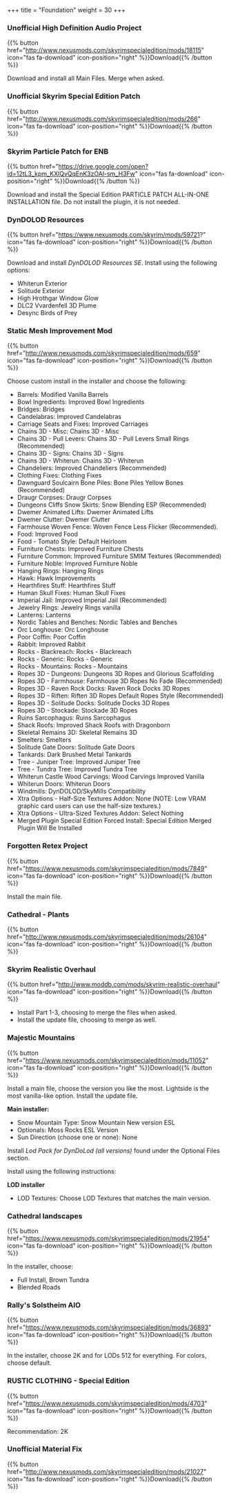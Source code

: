 +++
title = "Foundation"
weight = 30
+++

### Unofficial High Definition Audio Project
{{% button href="http://www.nexusmods.com/skyrimspecialedition/mods/18115" icon="fas fa-download" icon-position="right" %}}Download{{% /button %}}

Download and install all Main Files. Merge when asked. 

### Unofficial Skyrim Special Edition Patch
{{% button href="http://www.nexusmods.com/skyrimspecialedition/mods/266" icon="fas fa-download" icon-position="right" %}}Download{{% /button %}}

### Skyrim Particle Patch for ENB
{{% button href="https://drive.google.com/open?id=12tL3_kpm_KXlQvQqEnK3zOAl-sm_H3Fw" icon="fas fa-download" icon-position="right" %}}Download{{% /button %}}

Download and install the Special Edition PARTICLE PATCH ALL-IN-ONE INSTALLATION file. Do not install the plugin, it is not needed.

### DynDOLOD Resources
{{% button href="https://www.nexusmods.com/skyrim/mods/59721?" icon="fas fa-download" icon-position="right" %}}Download{{% /button %}}

Download and install *DynDOLOD Resources SE*. Install using the following options:

* Whiterun Exterior
* Solitude Exterior
* High Hrothgar Window Glow
* DLC2 Vvardenfell 3D Plume
* Desync Birds of Prey

### Static Mesh Improvement Mod
{{% button href="http://www.nexusmods.com/skyrimspecialedition/mods/659" icon="fas fa-download" icon-position="right" %}}Download{{% /button %}}

Choose custom install in the installer and choose the following:

* Barrels: Modified Vanilla Barrels
* Bowl Ingredients: Improved Bowl Ingredients
* Bridges: Bridges
* Candelabras: Improved Candelabras
* Carriage Seats and Fixes: Improved Carriages
* Chains 3D - Misc: Chains 3D - Misc
* Chains 3D - Pull Levers: Chains 3D - Pull Levers Small Rings (Recommended)
* Chains 3D - Signs: Chains 3D - Signs
* Chains 3D - Whiterun: Chains 3D - Whiterun
* Chandeliers: Improved Chandeliers (Recommended)
* Clothing Fixes: Clothing Fixes
* Dawnguard Soulcairn Bone Piles: Bone Piles Yellow Bones (Recommended)
* Draugr Corpses: Draugr Corpses
* Dungeons Cliffs Snow Skirts: Snow Blending ESP (Recommended)
* Dwemer Animated Lifts: Dwemer Animated Lifts
* Dwemer Clutter: Dwemer Clutter
* Farmhouse Woven Fence: Woven Fence Less Flicker (Recommended).
* Food: Improved Food
* Food - Tomato Style: Default Heirloom
* Furniture Chests: Improved Furniture Chests
* Furniture Common: Improved Furniture SMIM Textures (Recommended)
* Furniture Noble: Improved Furniture Noble
* Hanging Rings: Hanging Rings
* Hawk: Hawk Improvements
* Hearthfires Stuff: Hearthfires Stuff
* Human Skull Fixes: Human Skull Fixes
* Imperial Jail: Improved Imperial Jail (Recommended)
* Jewelry Rings: Jewelry Rings vanilla
* Lanterns: Lanterns
* Nordic Tables and Benches: Nordic Tables and Benches
* Orc Longhouse: Orc Longhouse
* Poor Coffin: Poor Coffin
* Rabbit: Improved Rabbit
* Rocks - Blackreach: Rocks - Blackreach
* Rocks - Generic: Rocks - Generic
* Rocks - Mountains: Rocks - Mountains
* Ropes 3D - Dungeons: Dungeons 3D Ropes and Glorious Scaffolding
* Ropes 3D - Farmhouse: Farmhouse 3D Ropes No Fade (Recommended)
* Ropes 3D - Raven Rock Docks: Raven Rock Docks 3D Ropes
* Ropes 3D - Riften: Riften 3D Ropes Default Ropes Style (Recommended)
* Ropes 3D - Solitude Docks: Solitude Docks 3D Ropes
* Ropes 3D - Stockade: Stockade 3D Ropes
* Ruins Sarcophagus: Ruins Sarcophagus
* Shack Roofs: Improved Shack Roofs with Dragonborn
* Skeletal Remains 3D: Skeletal Remains 3D
* Smelters: Smelters
* Solitude Gate Doors: Solitude Gate Doors
* Tankards: Dark Brushed Metal Tankards
* Tree - Juniper Tree: Improved Juniper Tree
* Tree - Tundra Tree: Improved Tundra Tree
* Whiterun Castle Wood Carvings: Wood Carvings Improved Vanilla
* Whiterun Doors: Whiterun Doors
* Windmills: DynDOLOD/SkyMills Compatibility
* Xtra Options - Half-Size Textures Addon: None (NOTE: Low VRAM graphic card users can use the half-size textures.)
* Xtra Options - Ultra-Sized Textures Addon: Select Nothing
* Merged Plugin Special Edition Forced Install: Special Edition Merged Plugin Will Be Installed

### Forgotten Retex Project
{{% button href="https://www.nexusmods.com/skyrimspecialedition/mods/7849" icon="fas fa-download" icon-position="right" %}}Download{{% /button %}}

Install the main file.

### Cathedral - Plants
{{% button href="http://www.nexusmods.com/skyrimspecialedition/mods/26104" icon="fas fa-download" icon-position="right" %}}Download{{% /button %}}

### Skyrim Realistic Overhaul
{{% button href="http://www.moddb.com/mods/skyrim-realistic-overhaul" icon="fas fa-download" icon-position="right" %}}Download{{% /button %}}

* Install Part 1-3, choosing to merge the files when asked.
* Install the update file, choosing to merge as well.

### Majestic Mountains
{{% button href="https://www.nexusmods.com/skyrimspecialedition/mods/11052" icon="fas fa-download" icon-position="right" %}}Download{{% /button %}}

Install a main file, choose the version you like the most. Lightside is the most vanilla-like option. Install the update file.

**Main installer:**

* Snow Mountain Type: Snow Mountain New version ESL
* Optionals: Moss Rocks ESL Version
* Sun Direction (choose one or none): None

Install *Lod Pack for DynDoLod (all versions)* found under the Optional Files section. 

Install using the following instructions:

**LOD installer**

* LOD Textures: Choose LOD Textures that matches the main version.

### Cathedral landscapes
{{% button href="https://www.nexusmods.com/skyrimspecialedition/mods/21954" icon="fas fa-download" icon-position="right" %}}Download{{% /button %}}

In the installer, choose:
* Full Install, Brown Tundra
* Blended Roads

### Rally's Solstheim AIO
{{% button href="https://www.nexusmods.com/skyrimspecialedition/mods/36893" icon="fas fa-download" icon-position="right" %}}Download{{% /button %}}

In the installer, choose 2K and for LODs 512 for everything. For colors, choose default.

### RUSTIC CLOTHING - Special Edition
{{% button href="https://www.nexusmods.com/skyrimspecialedition/mods/4703" icon="fas fa-download" icon-position="right" %}}Download{{% /button %}}

Recommendation: 2K

### Unofficial Material Fix
{{% button href="http://www.nexusmods.com/skyrimspecialedition/mods/21027" icon="fas fa-download" icon-position="right" %}}Download{{% /button %}}

